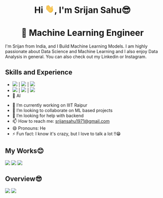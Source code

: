 <h1 align="center">Hi <img src="https://raw.githubusercontent.com/ABSphreak/ABSphreak/master/gifs/Hi.gif" width="30px">, I'm Srijan Sahu😎</h1>

<h1 align="center"> 🚀 Machine Learning Engineer</h1>

I'm Srijan from India, and I Build Machine Learning Models. I am highly passionate about Data Science and Machine Learning  and I also enjoy Data Analysis in general. You can also check out my Linkedin or Instagram.

## Skills and Experience 
* <img src="https://img.shields.io/badge/Python-20232A?style=for-the-badge&logo=react&logoColor=61DAFB" /> | <img src="https://img.shields.io/badge/Java-E34F26?style=for-the-badge&logo=html5&logoColor=white" /> |  <img src="https://img.shields.io/badge/Data Analysis-323330?style=for-the-badge&logo=javascript&logoColor=F7DF1E" />
* <img src="https://img.shields.io/badge/C++-E34F26?style=for-the-badge&logo=html5&logoColor=white" />  | <img src="https://img.shields.io/badge/Tensorflow-1572B6?style=for-the-badge&logo=css3&logoColor=white" />  | <img src="https://img.shields.io/badge/R-323330?style=for-the-badge&logo=javascript&logoColor=F7DF1E" />
* 🧠 AI


- 🔭 I’m currently working on IIIT Raipur 
- 👯 I’m looking to collaborate on ML based projects 
- 🤔 I’m looking for help with backend  
- 📫 How to reach me: srijansahu1971@gmail.com 
- 😄 Pronouns: He
- ⚡ Fun fact: I know it's crazy, but I love to talk a lot !!😁 

## My Works😊
<div class="works">
  <img src="https://github.com/ruds18/ruds18/blob/main/ezgif.com-gif-maker.gif" width="260" />
<img src="https://github.com/ruds18/ruds18/blob/main/output_bfymn0.gif" width ="260" />
  <img src="https://github.com/ruds18/react-apps/blob/main/dmeop.gif" width="260" />
  </div>


## Overview😎

<p>
  <a href="#"><img src="https://github-readme-stats.vercel.app/api?username=theSrijan13&count_private=true&show_icons=true&theme=dark" width="400"></a> 
  <a href="#"><img src="https://github-readme-streak-stats.herokuapp.com/?user=theSrijan13&count_private=true&show_icons=true&theme=dark" width="400"></a>
</p>
